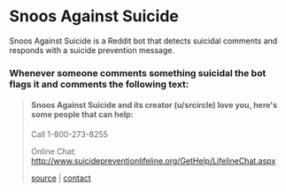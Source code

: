 # Snoos Against Suicide

Snoos Against Suicide is a Reddit bot that detects suicidal comments and responds with a suicide prevention message.

### Whenever someone comments something suicidal the bot flags it and comments the following text:

> #### Snoos Against Suicide and its creator (u/srcircle) love you, here's some people that can help:
>
> Call 1-800-273-8255
>
> Online Chat: http://www.suicidepreventionlifeline.org/GetHelp/LifelineChat.aspx
>
> [source](https://github.com/max-niederman/snoosagainstsuicide) | [contact](https://www.reddit.com/message/compose/?to=srcircle)
